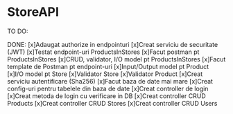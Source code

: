 # StoreAPI
TO DO:

DONE:
[x]Adaugat authorize in endpointuri
[x]Creat serviciu de securitate (JWT)
[x]Testat endpoint-uri ProductsInStores
[x]Facut postman pt ProductsInStores
[x]CRUD, validator, I/O model pt ProductsInStores
[x]Facut template de Postman pt endpoint-uri
[x]Input/Output model pt Product
[x]I/O model pt Store
[x]Validator Store
[x]Validator Product
[x]Creat serviciu autentificare (Sha256)
[x]Facut baza de date mai mare
[x]Creat config-uri pentru tabelele din baza de date
[x]Creat controller de login
[x]Creat metoda de login cu verificare in DB
[x]Creat controller CRUD Products
[x]Creat controller CRUD Stores
[x]Creat controller CRUD Users